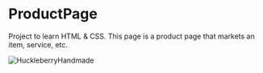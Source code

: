 # ProductPage

Project to learn HTML & CSS. This page is a product page that markets an item, service, etc.

![HuckleberryHandmade](https://user-images.githubusercontent.com/57235371/207756573-06a332ea-f6d5-4a77-877b-6e83f8e40d92.PNG)
